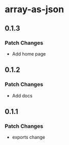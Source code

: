 # array-as-json

## 0.1.3

### Patch Changes

- Add home page

## 0.1.2

### Patch Changes

- Add docs

## 0.1.1

### Patch Changes

- exports change
